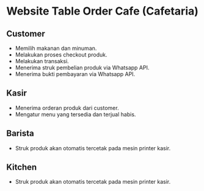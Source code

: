 # Website Table Order Cafe (Cafetaria)

## Customer
- Memilih makanan dan minuman.
- Melakukan proses checkout produk.
- Melakukan transaksi.
- Menerima struk pembelian produk via Whatsapp API.
- Menerima bukti pembayaran via Whatsapp API.

## Kasir
- Menerima orderan produk dari customer.
- Mengatur menu yang tersedia dan terjual habis.

## Barista
- Struk produk akan otomatis tercetak pada mesin printer kasir.

## Kitchen
- Struk produk akan otomatis tercetak pada mesin printer kasir.